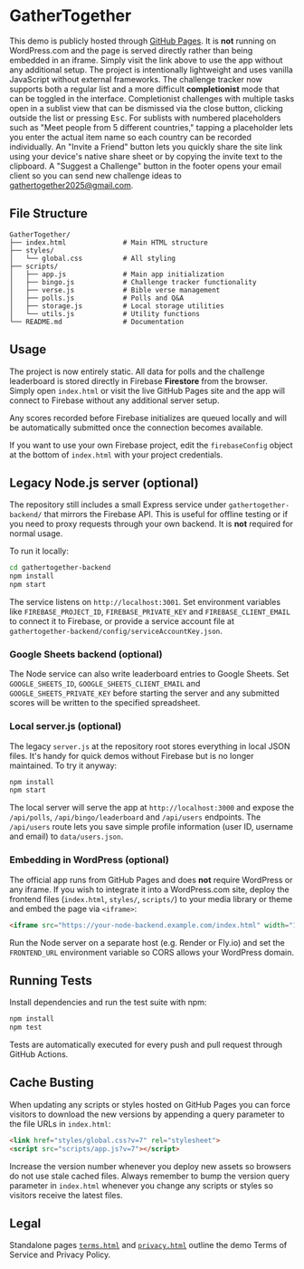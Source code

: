 # GatherTogether

This demo is publicly hosted through [GitHub Pages](https://realtreasury.github.io/GatherTogether/).
It is **not** running on WordPress.com and the page is served directly rather than being embedded in an iframe. Simply visit the link above to use the
app without any additional setup. The project is intentionally lightweight and uses
vanilla JavaScript without external frameworks. The challenge tracker now supports
both a regular list and a more difficult **completionist** mode that can be
toggled in the interface. Completionist challenges with multiple tasks open in a
sublist view that can be dismissed via the close button, clicking outside the
list or pressing <kbd>Esc</kbd>. For sublists with numbered placeholders such as
"Meet people from 5 different countries," tapping a placeholder lets you enter
the actual item name so each country can be recorded individually.
An "Invite a Friend" button lets you quickly share the site link using your
device's native share sheet or by copying the invite text to the clipboard.
A "Suggest a Challenge" button in the footer opens your email client so you can
send new challenge ideas to gathertogether2025@gmail.com.

## File Structure

```
GatherTogether/
├── index.html              # Main HTML structure
├── styles/
│   └── global.css          # All styling
├── scripts/
│   ├── app.js              # Main app initialization
│   ├── bingo.js            # Challenge tracker functionality
│   ├── verse.js            # Bible verse management
│   ├── polls.js            # Polls and Q&A
│   ├── storage.js          # Local storage utilities
│   └── utils.js            # Utility functions
└── README.md               # Documentation
```

## Usage

The project is now entirely static. All data for polls and the challenge
leaderboard is stored directly in Firebase **Firestore** from the browser.
Simply open `index.html` or visit the live GitHub Pages site and the app
will connect to Firebase without any additional server setup.

Any scores recorded before Firebase initializes are queued locally and will be
automatically submitted once the connection becomes available.

If you want to use your own Firebase project, edit the `firebaseConfig`
object at the bottom of `index.html` with your project credentials.

## Legacy Node.js server (optional)

The repository still includes a small Express service under
`gathertogether-backend/` that mirrors the Firebase API. This is useful for
offline testing or if you need to proxy requests through your own backend.
It is **not** required for normal usage.

To run it locally:

```bash
cd gathertogether-backend
npm install
npm start
```

The service listens on `http://localhost:3001`. Set environment variables like
`FIREBASE_PROJECT_ID`, `FIREBASE_PRIVATE_KEY` and `FIREBASE_CLIENT_EMAIL` to
connect it to Firebase, or provide a service account file at
`gathertogether-backend/config/serviceAccountKey.json`.

### Google Sheets backend (optional)

The Node service can also write leaderboard entries to Google Sheets. Set
`GOOGLE_SHEETS_ID`, `GOOGLE_SHEETS_CLIENT_EMAIL` and
`GOOGLE_SHEETS_PRIVATE_KEY` before starting the server and any submitted scores
will be written to the specified spreadsheet.

### Local server.js (optional)

The legacy `server.js` at the repository root stores everything in local JSON
files. It's handy for quick demos without Firebase but is no longer maintained.
To try it anyway:

```bash
npm install
npm start
```

The local server will serve the app at `http://localhost:3000` and expose the
`/api/polls`, `/api/bingo/leaderboard` and `/api/users` endpoints. The
`/api/users` route lets you save simple profile information (user ID,
username and email) to `data/users.json`.

### Embedding in WordPress (optional)

The official app runs from GitHub Pages and does **not** require WordPress or any iframe.
If you wish to integrate it into a WordPress.com site, deploy the frontend
files (`index.html`, `styles/`, `scripts/`) to your media library or theme and
embed the page via `<iframe>`:

```html
<iframe src="https://your-node-backend.example.com/index.html" width="100%" height="800"></iframe>
```

Run the Node server on a separate host (e.g. Render or Fly.io) and set the
`FRONTEND_URL` environment variable so CORS allows your WordPress domain.

## Running Tests

Install dependencies and run the test suite with npm:

```bash
npm install
npm test
```

Tests are automatically executed for every push and pull request through
GitHub Actions.

## Cache Busting

When updating any scripts or styles hosted on GitHub Pages you can force
visitors to download the new versions by appending a query parameter to the
file URLs in `index.html`:

```html
<link href="styles/global.css?v=7" rel="stylesheet">
<script src="scripts/app.js?v=7"></script>
```

Increase the version number whenever you deploy new assets so browsers do not
use stale cached files. Always remember to bump the version query parameter in
`index.html` whenever you change any scripts or styles so visitors receive the
latest files.

## Legal

Standalone pages [`terms.html`](terms.html) and [`privacy.html`](privacy.html) outline the demo
Terms of Service and Privacy Policy.

